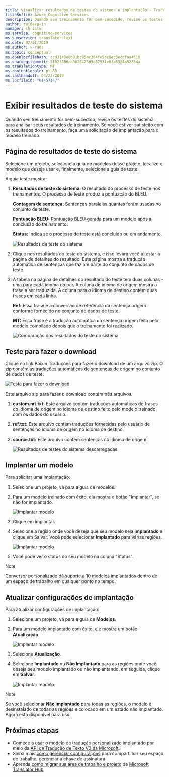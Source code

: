 ```yaml
---
title: Visualizar resultados de testes do sistema e implantação - Tradutor Personalizado
titleSuffix: Azure Cognitive Services
description: Quando seu treinamento for bem-sucedido, revise os testes do sistema para analisar seus resultados de treinamento. Se você estiver satisfeito com os resultados do treinamento, faça uma solicitação de implantação para o modelo treinado.
author: rajdeep-in
manager: christw
ms.service: cognitive-services
ms.subservice: translator-text
ms.date: 02/21/2019
ms.author: v-rada
ms.topic: conceptual
ms.openlocfilehash: ccd31a0e8b91bc95ac364fe5bc0ec0ecdfaa4618
ms.sourcegitcommit: 3102f886aa962842303c8753fe8fa5324a52834a
ms.translationtype: MT
ms.contentlocale: pt-BR
ms.lasthandoff: 04/23/2019
ms.locfileid: "61457147"
---
```

# <a name="view-system-test-results"></a>Exibir resultados de teste do sistema

Quando seu treinamento for bem-sucedido, revise os testes do sistema para analisar seus resultados de treinamento. Se você estiver satisfeito com os resultados do treinamento, faça uma solicitação de implantação para o modelo treinado.

## <a name="system-test-results-page"></a>Página de resultados de teste do sistema

Selecione um projeto, selecione a guia de modelos desse projeto, localize o modelo que deseja usar e, finalmente, selecione a guia de teste.

A guia teste mostra:

1.  **Resultados de teste do sistema:** O resultado do processo de teste nos treinamentos. O processo de teste produz a pontuação do BLEU.

    **Contagem de sentença:** Sentenças paralelas quantas foram usadas no conjunto de teste.

     **Pontuação BLEU:** Pontuação BLEU gerada para um modelo após a conclusão do treinamento.

    **Status:** Indica se o processo de teste está concluído ou em andamento.

    ![Resultados de teste do sistema](media/how-to/how-to-system-test-results.png)

2.  Clique nos resultados do teste do sistema, e isso levará você a testar a página de detalhes do resultado. Esta página mostra a tradução automática de sentenças que faziam parte do conjunto de dados de teste.

3.  A tabela na página de detalhes do resultado do teste tem duas colunas - uma para cada idioma do par. A coluna do idioma de origem mostra a frase a ser traduzida. A coluna para o idioma de destino contém duas frases em cada linha.

    **Ref:** Essa frase é a conversão de referência da sentença origem conforme fornecido no conjunto de dados de teste.

    **MT:** Essa frase é a tradução automática da sentença origem feita pelo modelo compilado depois que o treinamento foi realizado.

    ![Comparação dos resultados do teste do sistema](media/how-to/how-to-system-test-results-2.png)

## <a name="download-test"></a>Teste para fazer o download

Clique no link Baixar Traduções para fazer o download de um arquivo zip. O zip contém as traduções automáticas de sentenças de origem no conjunto de dados de teste.

![Teste para fazer o download](media/how-to/how-to-system-test-download.png)

Este arquivo zip para fazer o download contém três arquivos.

1.  **custom.mt.txt:** Este arquivo contém traduções automáticas de frases do idioma de origem no idioma de destino feito pelo modelo treinado com os dados do usuário.

2.  **ref.txt:** Este arquivo contém traduções fornecidas pelo usuário de sentenças no idioma de origem no idioma de destino.

3.  **source.txt:** Este arquivo contém sentenças no idioma de origem.

    ![Resultados de testes do sistema descarregadas](media/how-to/how-to-download-system-test.png)

## <a name="deploy-a-model"></a>Implantar um modelo

Para solicitar uma implantação:

1.  Selecione um projeto, vá para a guia de modelos.

2. Para um modelo treinado com êxito, ela mostra o botão "Implantar", se não for implantado.

    ![Implantar modelo](media/how-to/how-to-deploy-model.png)

3.  Clique em implantar.
4.  Selecione a região onde você deseja que seu modelo seja **implantado** e clique em Salvar. Você pode selecionar **Implantado** para várias regiões.

    ![Implantar modelo](media/how-to/how-to-deploy-model-regions.png)

5.  Você pode ver o status do seu modelo na coluna "Status".

>[!Note]
>Conversor personalizado dá suporte a 10 modelos implantados dentro de um espaço de trabalho em qualquer ponto no tempo.

## <a name="update-deployment-settings"></a>Atualizar configurações de implantação

Para atualizar configurações de implantação:

1.  Selecione um projeto, vá para a guia de **Modelos**.

2. Para um modelo implantado com êxito, ele mostra um botão **Atualização**.

    ![Implantar modelo](media/how-to/how-to-update-undeploy-model.png)

3.  Selecione **Atualização**.
4.  Selecione **Implantado** ou **Não Implantado** para as regiões onde você deseja seu modelo implantado ou não implantando, em seguida, clique em **Salvar**.

    ![Implantar modelo](media/how-to/how-to-undeploy-model.png)

>[!Note]
>Se você selecionar **Não implantado** para todas as regiões, o modelo é desinstalado de todas as regiões e colocado em um estado não implantado. Agora está disponível para uso.

## <a name="next-steps"></a>Próximas etapas

- Comece a usar o modelo de tradução personalizado implantado por meio da [API de Tradução de Texto V3 da Microsoft](https://docs.microsoft.com/azure/cognitive-services/translator/reference/v3-0-translate?tabs=curl).
- Saiba mais [como gerenciar configurações](how-to-manage-settings.md) para compartilhar seu espaço de trabalho, gerenciar a chave de assinatura.
- Aprenda [como migrar sua área de trabalho e projeto](how-to-migrate.md) de [Microsoft Translator Hub](https://hub.microsofttranslator.com)
